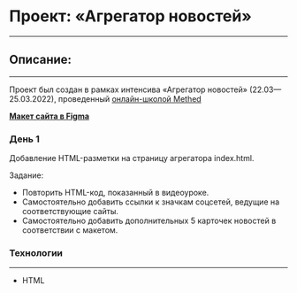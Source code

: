 # Проект: «Агрегатор новостей»
---

## Описание:
---
Проект был создан в рамках интенсива «Агрегатор новостей» (22.03—25.03.2022), проведенный [онлайн-школой Methed](https://methed.ru/)

**[Макет сайта в Figma](https://www.figma.com/file/RoVKEmePmyt5Ef7YJCOHMw/NEWS-(Intensive)?node-id=0%3A1)**

### День 1
Добавление HTML-разметки на страницу агрегатора index.html.

Задание:
* Повторить HTML-код, показанный в видеоуроке.
* Самостоятельно добавить ссылки к значкам соцсетей, ведущие на соответствующие сайты.
* Самостоятельно добавить дополнительных 5 карточек новостей в соответствии с макетом.

### Технологии
---
* HTML